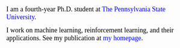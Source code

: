 <font face="Cambria Math" color=black size=4> I am a fourth-year Ph.D. student at <a href="https://ist.psu.edu/" style="text-decoration:none; color:blue;">The Pennsylvania State University</a>. 

I work on machine learning, reinforcement learning, and their applications. See my publication at <a href="https://tengxiao1.github.io/" style="text-decoration:none; color:blue;">my homepage</a>.</font>  






